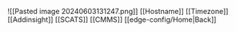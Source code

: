 ![[Pasted image 20240603131247.png]]
[[Hostname]]
[[Timezone]]
[[Addinsight]]
[[SCATS]]
[[CMMS]]
[[edge-config/Home|Back]]
